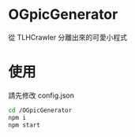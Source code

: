 # OGpicGenerator
從 TLHCrawler 分離出來的可愛小程式
# 使用
請先修改 config.json
```bash
cd /OGpicGenerator
npm i
npm start
```
